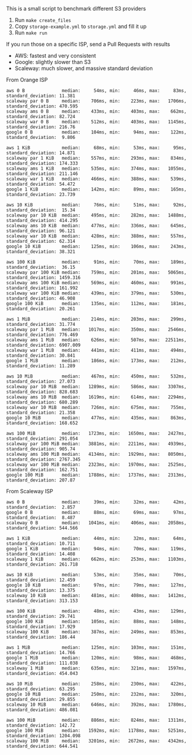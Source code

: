		                 
This is a small script to benchmark different S3 providers

1. Run `make create_files`
2. Copy `storage-example.yml` to `storage.yml` and fill it up
4. Run `make run`

If you run those on a specific ISP, send a Pull Requests with results

* AWS: fastest and very consistent
* Google: slightly slower than S3
* Scaleway: much slower, and massive standard deviation

From Orange ISP

	aws 0 B              median:     54ms, min:     46ms, max:     83ms, standard_deviation: 11.381
	scaleway par 0 B     median:    706ms, min:    223ms, max:   1706ms, standard_deviation: 470.595
	scaleway ams 0 B     median:    433ms, min:    403ms, max:    662ms, standard_deviation: 82.724
	scaleway war 0 B     median:    512ms, min:    403ms, max:   1145ms, standard_deviation: 216.76
	google 0 B           median:    104ms, min:     94ms, max:    122ms, standard_deviation:  9.806
	
	aws 1 KiB            median:     68ms, min:     53ms, max:     95ms, standard_deviation: 14.871
	scaleway par 1 KiB   median:    557ms, min:    293ms, max:    834ms, standard_deviation: 174.333
	scaleway ams 1 KiB   median:    535ms, min:    374ms, max:   1055ms, standard_deviation: 211.146
	scaleway war 1 KiB   median:    466ms, min:    388ms, max:    539ms, standard_deviation: 54.472
	google 1 KiB         median:    142ms, min:     89ms, max:    165ms, standard_deviation: 23.739
	
	aws 10 KiB           median:     76ms, min:     51ms, max:     92ms, standard_deviation:  15.34
	scaleway par 10 KiB  median:    495ms, min:    282ms, max:   1488ms, standard_deviation: 414.295
	scaleway ams 10 KiB  median:    477ms, min:    336ms, max:    645ms, standard_deviation: 96.121
	scaleway war 10 KiB  median:    428ms, min:    388ms, max:    557ms, standard_deviation: 62.314
	google 10 KiB        median:    125ms, min:    106ms, max:    243ms, standard_deviation: 38.321
	
	aws 100 KiB          median:     91ms, min:     70ms, max:    189ms, standard_deviation:  36.15
	scaleway par 100 KiB median:    759ms, min:    201ms, max:   5065ms, standard_deviation: 1459.316
	scaleway ams 100 KiB median:    569ms, min:    460ms, max:    991ms, standard_deviation: 161.992
	scaleway war 100 KiB median:    439ms, min:    379ms, max:    530ms, standard_deviation: 46.908
	google 100 KiB       median:    135ms, min:    112ms, max:    181ms, standard_deviation: 20.261
	
	aws 1 MiB            median:    214ms, min:    203ms, max:    299ms, standard_deviation: 31.774
	scaleway par 1 MiB   median:   1017ms, min:    350ms, max:   2546ms, standard_deviation: 776.469
	scaleway ams 1 MiB   median:    626ms, min:    507ms, max:  22511ms, standard_deviation: 6907.009
	scaleway war 1 MiB   median:    441ms, min:    411ms, max:    494ms, standard_deviation: 30.841
	google 1 MiB         median:    186ms, min:    173ms, max:    212ms, standard_deviation: 11.289
	
	aws 10 MiB           median:    467ms, min:    450ms, max:    532ms, standard_deviation: 27.073
	scaleway par 10 MiB  median:   1289ms, min:    586ms, max:   3307ms, standard_deviation: 828.683
	scaleway ams 10 MiB  median:   1619ms, min:    614ms, max:   2294ms, standard_deviation: 680.289
	scaleway war 10 MiB  median:    726ms, min:    675ms, max:    755ms, standard_deviation: 21.358
	google 10 MiB        median:    477ms, min:    435ms, max:    863ms, standard_deviation: 168.652
	
	aws 100 MiB          median:   1723ms, min:   1650ms, max:   2427ms, standard_deviation: 291.054
	scaleway par 100 MiB median:   3881ms, min:   2211ms, max:   4939ms, standard_deviation: 905.74
	scaleway ams 100 MiB median:   4134ms, min:   1929ms, max:   8050ms, standard_deviation: 2767.345
	scaleway war 100 MiB median:   2323ms, min:   1970ms, max:   2525ms, standard_deviation: 162.751
	google 100 MiB       median:   1788ms, min:   1737ms, max:   2313ms, standard_deviation: 207.87

From Scaleway ISP

	aws 0 B              median:     39ms, min:     32ms, max:     42ms, standard_deviation:  2.857
	google 0 B           median:     88ms, min:     69ms, max:     97ms, standard_deviation:  8.487
	scaleway 0 B         median:   1041ms, min:    406ms, max:   2058ms, standard_deviation: 544.566
	
	aws 1 KiB            median:     44ms, min:     32ms, max:     64ms, standard_deviation: 10.711
	google 1 KiB         median:     94ms, min:     70ms, max:    119ms, standard_deviation: 14.408
	scaleway 1 KiB       median:    662ms, min:    253ms, max:   1103ms, standard_deviation: 261.718
	
	aws 10 KiB           median:     53ms, min:     35ms, max:     70ms, standard_deviation: 12.459
	google 10 KiB        median:     97ms, min:     79ms, max:    127ms, standard_deviation: 13.375
	scaleway 10 KiB      median:    481ms, min:    408ms, max:   1412ms, standard_deviation: 313.153
	
	aws 100 KiB          median:     48ms, min:     43ms, max:    129ms, standard_deviation: 29.741
	google 100 KiB       median:    105ms, min:     88ms, max:    148ms, standard_deviation: 17.929
	scaleway 100 KiB     median:    387ms, min:    249ms, max:    853ms, standard_deviation: 186.44
	
	aws 1 MiB            median:    125ms, min:    103ms, max:    151ms, standard_deviation: 14.766
	google 1 MiB         median:    120ms, min:     98ms, max:    468ms, standard_deviation: 111.038
	scaleway 1 MiB       median:    635ms, min:    321ms, max:   1597ms, standard_deviation: 454.043
	
	aws 10 MiB           median:    258ms, min:    230ms, max:    422ms, standard_deviation: 63.295
	google 10 MiB        median:    250ms, min:    232ms, max:    320ms, standard_deviation: 29.855
	scaleway 10 MiB      median:    646ms, min:    392ms, max:   1780ms, standard_deviation: 486.081
	
	aws 100 MiB          median:    886ms, min:    824ms, max:   1311ms, standard_deviation: 142.72
	google 100 MiB       median:   1592ms, min:   1178ms, max:   5251ms, standard_deviation: 1204.098
	scaleway 100 MiB     median:   3201ms, min:   2672ms, max:   4342ms, standard_deviation: 644.541
